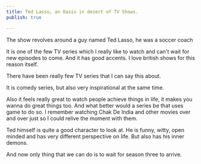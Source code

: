 ```yaml
---
title: Ted Lasso, an Oasis in desert of TV Shows.
publish: true

---
```


The show revolves around a guy named Ted Lasso, he was a soccer coach

It is one of the few TV series which I really like to watch and can't wait for new episodes to come. And it has good accents. I love british shows for this reason itself.

There have been really few TV series that I can say this about.

It is comedy series, but also very inspirational at the same time.

Also it feels really great to watch people achieve things in life, it makes you wanna do great things too. And what better would a series be that uses game to do so. I remember watching Chak De India and other movies over and over just so I could relive the moment with them.

Ted himself is quite a good character to look at. He is funny, witty, open minded and has very different perspective on life. But also has his inner demons.

And now only thing that we can do is to wait for season three to arrive.
